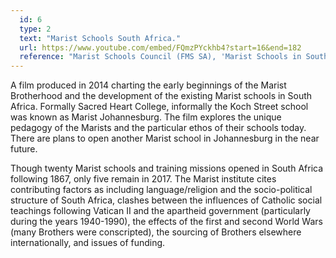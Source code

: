 ```yaml
---
  id: 6
  type: 2
  text: "Marist Schools South Africa."
  url: https://www.youtube.com/embed/FQmzPYckhb4?start=16&end=182
  reference: "Marist Schools Council (FMS SA), 'Marist Schools in South Africa'"
---
```

A film produced in 2014 charting the early beginnings of the Marist Brotherhood and the development of the existing Marist schools in South Africa. Formally Sacred Heart College, informally the Koch Street school was known as Marist Johannesburg. The film explores the unique pedagogy of the Marists and the particular ethos of their schools today. There are plans to open another Marist school in Johannesburg in the near future.

Though twenty Marist schools and training missions opened in South Africa following 1867, only five remain in 2017. The Marist institute cites contributing factors as including language/religion and the socio-political structure of South Africa, clashes between the influences of Catholic social teachings following Vatican II and the apartheid government (particularly during the years 1940-1990), the effects of the first and second World Wars (many Brothers were conscripted), the sourcing of Brothers elsewhere internationally, and issues of funding.

        